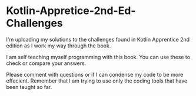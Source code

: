 # Kotlin-Appretice-2nd-Ed-Challenges
I'm uploading my solutions to the challenges found in Kotlin Apprentice 2nd edition as I work my way through the book.  

I am self teaching myself programming with this book.  You can use these to check or compare your answers.

Please comment with questions or if I can condense my code to be more effecient.  Remember that I am trying to use only the coding tools that have been taught so far.
